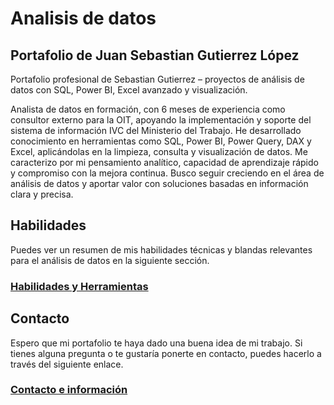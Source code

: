 # Analisis de datos

## Portafolio de Juan Sebastian Gutierrez López

Portafolio profesional de Sebastian Gutierrez – proyectos de análisis de datos con SQL, Power BI, Excel avanzado y visualización.

Analista de datos en formación, con 6 meses de experiencia como consultor externo para la OIT, apoyando la implementación y soporte del sistema de información IVC del Ministerio del Trabajo. He desarrollado conocimiento en herramientas como SQL, Power BI, Power Query, DAX y Excel, aplicándolas en la limpieza, consulta y visualización de datos. Me caracterizo por mi pensamiento analítico, capacidad de aprendizaje rápido y compromiso con la mejora continua. Busco seguir creciendo en el área de análisis de datos y aportar valor con soluciones basadas en información clara y precisa.

## Habilidades

Puedes ver un resumen de mis habilidades técnicas y blandas relevantes para el análisis de datos en la siguiente sección.

### [Habilidades y Herramientas](Habilidades/)

## Contacto

Espero que mi portafolio te haya dado una buena idea de mi trabajo. Si tienes alguna pregunta o te gustaría ponerte en contacto, puedes hacerlo a través del siguiente enlace.

### [Contacto e información](Contacto/)
